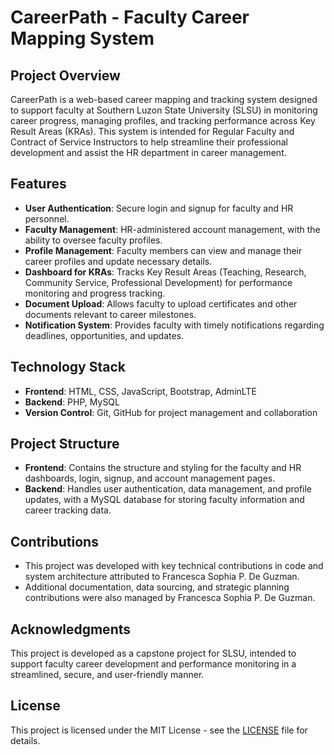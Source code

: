# CareerPath - Faculty Career Mapping System

## Project Overview
CareerPath is a web-based career mapping and tracking system designed to support faculty at Southern Luzon State University (SLSU) in monitoring career progress, managing profiles, and tracking performance across Key Result Areas (KRAs). This system is intended for Regular Faculty and Contract of Service Instructors to help streamline their professional development and assist the HR department in career management.

## Features
- **User Authentication**: Secure login and signup for faculty and HR personnel.
- **Faculty Management**: HR-administered account management, with the ability to oversee faculty profiles.
- **Profile Management**: Faculty members can view and manage their career profiles and update necessary details.
- **Dashboard for KRAs**: Tracks Key Result Areas (Teaching, Research, Community Service, Professional Development) for performance monitoring and progress tracking.
- **Document Upload**: Allows faculty to upload certificates and other documents relevant to career milestones.
- **Notification System**: Provides faculty with timely notifications regarding deadlines, opportunities, and updates.

## Technology Stack
- **Frontend**: HTML, CSS, JavaScript, Bootstrap, AdminLTE
- **Backend**: PHP, MySQL
- **Version Control**: Git, GitHub for project management and collaboration

## Project Structure
- **Frontend**: Contains the structure and styling for the faculty and HR dashboards, login, signup, and account management pages.
- **Backend**: Handles user authentication, data management, and profile updates, with a MySQL database for storing faculty information and career tracking data.

## Contributions

- This project was developed with key technical contributions in code and system architecture attributed to Francesca Sophia P. De Guzman.
- Additional documentation, data sourcing, and strategic planning contributions were also managed by Francesca Sophia P. De Guzman.

## Acknowledgments
This project is developed as a capstone project for SLSU, intended to support faculty career development and performance monitoring in a streamlined, secure, and user-friendly manner.

## License
This project is licensed under the MIT License - see the [LICENSE](LICENSE) file for details.
